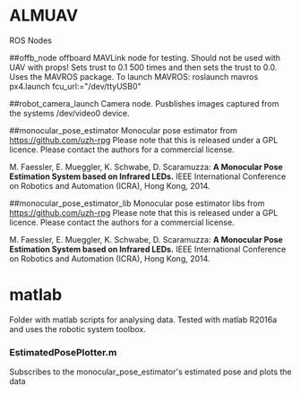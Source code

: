 # ALMUAV
ROS Nodes

##offb_node
offboard MAVLink node for testing. Should not be used with UAV with props!
Sets trust to 0.1 500 times and then sets the trust to 0.0.
Uses the MAVROS package.
To launch MAVROS: roslaunch mavros px4.launch fcu_url:="/dev/ttyUSB0"

##robot_camera_launch
Camera node. Pusblishes images captured from the systems /dev/video0 device.

##monocular_pose_estimator
Monocular pose estimator from https://github.com/uzh-rpg
Please note that this is released under a GPL licence. Please contact the authors for a commercial license.

M. Faessler, E. Mueggler, K. Schwabe, D. Scaramuzza: 
**A Monocular Pose Estimation System based on Infrared LEDs.**
IEEE International Conference on Robotics and Automation (ICRA), Hong Kong, 2014.

##monocular_pose_estimator_lib
Monocular pose estimator libs from https://github.com/uzh-rpg
Please note that this is released under a GPL licence. Please contact the authors for a commercial license.

M. Faessler, E. Mueggler, K. Schwabe, D. Scaramuzza: 
**A Monocular Pose Estimation System based on Infrared LEDs.**
IEEE International Conference on Robotics and Automation (ICRA), Hong Kong, 2014.

# matlab
Folder with matlab scripts for analysing data. Tested with matlab R2016a and uses the robotic system toolbox.
### EstimatedPosePlotter.m
Subscribes to the monocular_pose_estimator's estimated pose and plots the data
